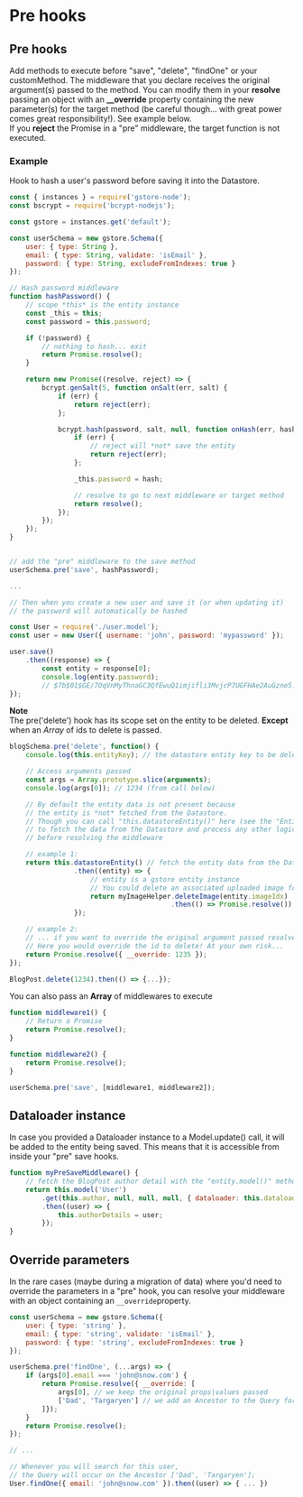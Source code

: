 # Pre hooks

## Pre hooks

Add methods to execute before "save", "delete", "findOne" or your customMethod. The middleware that you declare receives the original argument\(s\) passed to the method. You can modify them in your **resolve** passing an object with an **\_\_override** property containing the new parameter\(s\) for the target method \(be careful though... with great power comes great responsibility!\). See example below.  
If you **reject** the Promise in a "pre" middleware, the target function is not executed.

### Example

Hook to hash a user's password before saving it into the Datastore.

```javascript
const { instances } = require('gstore-node');
const bscrypt = require('bcrypt-nodejs');

const gstore = instances.get('default');

const userSchema = new gstore.Schema({
    user: { type: String },
    email: { type: String, validate: 'isEmail' },
    password: { type: String, excludeFromIndexes: true }
});

// Hash password middleware
function hashPassword() {
    // scope *this* is the entity instance
    const _this = this;
    const password = this.password;

    if (!password) {
        // nothing to hash... exit
        return Promise.resolve();
    }

    return new Promise((resolve, reject) => {
        bcrypt.genSalt(5, function onSalt(err, salt) {
            if (err) {
                return reject(err);
            };

            bcrypt.hash(password, salt, null, function onHash(err, hash) {
                if (err) {
                    // reject will *not* save the entity
                    return reject(err);
                };

                _this.password = hash;

                // resolve to go to next middleware or target method
                return resolve();
            });
        });
    });
}


// add the "pre" middleware to the save method
userSchema.pre('save', hashPassword);

...

// Then when you create a new user and save it (or when updating it)
// the password will automatically be hashed

const User = require('./user.model');
const user = new User({ username: 'john', password: 'mypassword' });

user.save()
    .then((response) => {
        const entity = response[0];
        console.log(entity.password);
        // $7b$01$GE/7OqVnMyThnaGC3QfEwuQ1imjifli3MvjcP7UGFHAe2AuGzne5.
});
```

**Note**  
The pre\('delete'\) hook has its scope set on the entity to be deleted. **Except** when an _Array_ of ids to delete is passed.

```javascript
blogSchema.pre('delete', function() {
    console.log(this.entityKey); // the datastore entity key to be deleted

    // Access arguments passed
    const args = Array.prototype.slice(arguments);
    console.log(args[0]); // 1234 (from call below)

    // By default the entity data is not present because
    // the entity is *not* fetched from the Datastore.
    // Though you can call "this.datastoreEntity()" here (see the "Entity" section)
    // to fetch the data from the Datastore and process any other logic
    // before resolving the middleware

    // example 1:
    return this.datastoreEntity() // fetch the entity data from the Datastore
                .then((entity) => {
                    // entity is a gstore entity instance
                    // You could delete an associated uploaded image for ex.
                    return myImageHelper.deleteImage(entity.imageIdx)
                                        .then(() => Promise.resolve()); // always resolve empty unless...
                });

    // example 2:
    // ... if you want to override the original argument passed resolve passing a value.
    // Here you would override the id to delete! At your own risk...
    return Promise.resolve({ __override: 1235 });
});

BlogPost.delete(1234).then(() => {...});
```

You can also pass an **Array** of middlewares to execute

```javascript
function middleware1() {
    // Return a Promise
    return Promise.resolve();
}

function middleware2() {
    return Promise.resolve();
}

userSchema.pre('save', [middleware1, middleware2]);
```

## Dataloader instance

In case you provided a Dataloader instance to a Model.update\(\) call, it will be added to the entity being saved. This means that it is accessible from inside your "pre" save hooks.

```javascript
function myPreSaveMiddleware() {
    // fetch the BlogPost author detail with the "entity.model()" method
    return this.model('User')
        .get(this.author, null, null, null, { dataloader: this.dataloader })
        .then((user) => {
            this.authorDetails = user;
        });
}
```

## Override parameters

In the rare cases \(maybe during a migration of data\) where you'd need to override the parameters in a "pre" hook, you can resolve your middleware with an object containing an `__override`property.

```javascript
const userSchema = new gstore.Schema({
    user: { type: 'string' },
    email: { type: 'string', validate: 'isEmail' },
    password: { type: 'string', excludeFromIndexes: true }
});

userSchema.pre('findOne', (...args) => {
    if (args[0].email === 'john@snow.com') {
        return Promise.resolve({ __override: [
            args[0], // we keep the original props|values passed
            ['Dad', 'Targaryen'] // we add an Ancestor to the Query for this user
        ]});
    }
    return Promise.resolve();
});

// ...

// Whenever you will search for this user,
// the Query will occur on the Ancestor ['Dad', 'Targaryen'];
User.findOne({ email: 'john@snow.com' }).then((user) => { ... })
```

